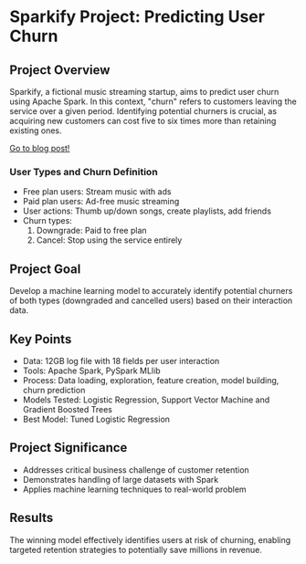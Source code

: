 # Sparkify Project: Predicting User Churn

## Project Overview
Sparkify, a fictional music streaming startup, aims to predict user churn using Apache Spark. In this context, "churn" refers to customers leaving the service over a given period. Identifying potential churners is crucial, as acquiring new customers can cost five to six times more than retaining existing ones.

[Go to blog post!](https://medium.com/@anhchu1291/churn-prediction-for-music-hosting-service-sparkify-5a8d476e5b9b](https://medium.com/@esdraswandji/how-to-save-millions-by-spotting-churning-customers-in-streaming-platforms-bdb4ef7b2179))


### User Types and Churn Definition
- Free plan users: Stream music with ads
- Paid plan users: Ad-free music streaming
- User actions: Thumb up/down songs, create playlists, add friends
- Churn types:
  1. Downgrade: Paid to free plan
  2. Cancel: Stop using the service entirely

## Project Goal
Develop a machine learning model to accurately identify potential churners of both types (downgraded and cancelled users) based on their interaction data.

## Key Points
- Data: 12GB log file with 18 fields per user interaction
- Tools: Apache Spark, PySpark MLlib 
- Process: Data loading, exploration, feature creation, model building, churn prediction
- Models Tested: Logistic Regression, Support Vector Machine and Gradient Boosted Trees
- Best Model: Tuned Logistic Regression

## Project Significance
- Addresses critical business challenge of customer retention
- Demonstrates handling of large datasets with Spark
- Applies machine learning techniques to real-world problem

## Results
The winning model effectively identifies users at risk of churning, enabling targeted retention strategies to potentially save millions in revenue.
